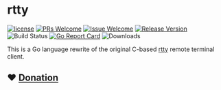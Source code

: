 # rtty

[1]: https://img.shields.io/badge/license-MIT-brightgreen.svg?style=plastic
[2]: /LICENSE
[3]: https://img.shields.io/badge/PRs-welcome-brightgreen.svg?style=plastic
[4]: https://github.com/zhaojh329/rtty-go/pulls
[5]: https://img.shields.io/badge/Issues-welcome-brightgreen.svg?style=plastic
[6]: https://github.com/zhaojh329/rtty-go/issues/new
[7]: https://img.shields.io/badge/release-1.1.1-blue.svg?style=plastic
[8]: https://github.com/zhaojh329/rtty-go/releases
[9]: https://github.com/zhaojh329/rtty-go/workflows/build/badge.svg
[10]: https://goreportcard.com/badge/github.com/zhaojh329/rtty-go
[11]: https://goreportcard.com/report/github.com/zhaojh329/rtty-go
[12]: https://img.shields.io/github/downloads/zhaojh329/rtty-go/total

[![license][1]][2]
[![PRs Welcome][3]][4]
[![Issue Welcome][5]][6]
[![Release Version][7]][8]
![Build Status][9]
[![Go Report Card][10]][11]
![Downloads][12]

This is a Go language rewrite of the original C-based [rtty](https://github.com/zhaojh329/rtty) remote terminal client.

## ❤️ [Donation](https://zhaojh329.github.io/zhaojh329/)

